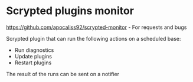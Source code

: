 # Scrypted plugins monitor

https://github.com/apocaliss92/scrypted-monitor - For requests and bugs

Scrypted plugin that can run the following actions on a scheduled base:
- Run diagnostics
- Update plugins
- Restart plugins

The result of the runs can be sent on a notifier